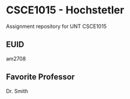 # CSCE1015 - Hochstetler
Assignment repository for UNT CSCE1015
## EUID
am2708
## Favorite Professor
Dr. Smith

